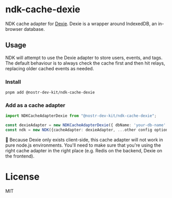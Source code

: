 # ndk-cache-dexie

NDK cache adapter for [Dexie](https://dexie.org/). Dexie is a wrapper around IndexedDB, an in-browser database.

## Usage

NDK will attempt to use the Dexie adapter to store users, events, and tags. The default behaviour is to always check the cache first and then hit relays, replacing older cached events as needed.

### Install

```
pnpm add @nostr-dev-kit/ndk-cache-dexie
```

### Add as a cache adapter

```ts
import NDKCacheAdapterDexie from "@nostr-dev-kit/ndk-cache-dexie";

const dexieAdapter = new NDKCacheAdapterDexie({ dbName: 'your-db-name' });
const ndk = new NDK({cacheAdapter: dexieAdapter, ...other config options});
```

🚨 Because Dexie only exists client-side, this cache adapter will not work in pure node.js environments. You'll need to make sure that you're using the right cache adapter in the right place (e.g. Redis on the backend, Dexie on the frontend).

# License

MIT
